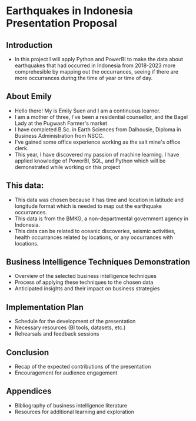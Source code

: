 # Earthquakes in Indonesia Presentation Proposal

## Introduction
- In this project I will apply Python and PowerBI to make the data about earthquakes that had occurred in Indonesia from 2018-2023 more comprehesible by mapping out the occurrances, seeing if there are more occurrances during the time of year or time of day.

## About Emily
- Hello there! My is Emily Suen and I am a continuous learner.
- I am a mother of three, I've been a residential counsellor, and the Bagel Lady at the Pugwash Farmer's market
- I have completed B.Sc. in Earth Sciences from Dalhousie, Diploma in Business Administration from NSCC.
- I've gained some office experience working as the salt mine's office clerk.
- This year, I have discovered my passion of machine learning. I have applied knowledge of PowerBI, SQL, and Python which will be demonstrated while working on this project 

## This data:
- This data was chosen because it has time and location in latitude and longitude format which is needed to map out the earthquake occurrances.
- This data is from the BMKG, a non-departmental government agency in Indonesia.
- This data can be related to oceanic discoveries, seismic activities, health occurrances related by locations, or any occurrances with locations.

## Business Intelligence Techniques Demonstration
- Overview of the selected business intelligence techniques
- Process of applying these techniques to the chosen data
- Anticipated insights and their impact on business strategies

## Implementation Plan
- Schedule for the development of the presentation
- Necessary resources (BI tools, datasets, etc.)
- Rehearsals and feedback sessions

## Conclusion
- Recap of the expected contributions of the presentation
- Encouragement for audience engagement

## Appendices
- Bibliography of business intelligence literature
- Resources for additional learning and exploration
